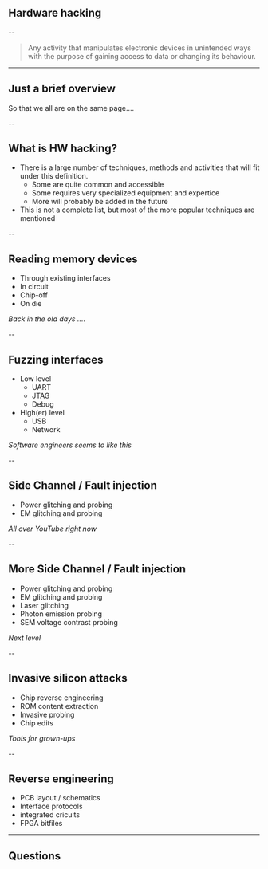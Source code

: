 ## Hardware hacking

--
>Any activity that manipulates electronic devices in unintended ways with the purpose of gaining access to data or changing its behaviour. <!-- .element: style="text-align: left;"> -->

---
## Just a brief overview
So that we all are on the same page....

--
## What is HW hacking?
- There is a large number of techniques, methods and activities that will fit under this definition. 
	- Some are quite common and accessible
	- Some requires very specialized equipment and expertice
	- More will probably be added in the future
- This is not a complete list, but most of the more popular techniques are mentioned

--
## Reading memory devices
- Through existing interfaces
- In circuit
- Chip-off
- On die

 _Back in the old days ...._

--
## Fuzzing interfaces
- Low level
	- UART
	- JTAG
	- Debug
- High(er) level
	- USB
	- Network

_Software engineers seems to like this_

--
## Side Channel / Fault injection
- Power glitching and probing
- EM glitching and probing

_All over YouTube right now_

--
## More Side Channel / Fault injection
- Power glitching and probing
- EM glitching and probing
- Laser glitching
- Photon emission probing
- SEM voltage contrast probing

_Next level_

--
## Invasive silicon attacks
- Chip reverse engineering
- ROM content extraction
- Invasive probing
- Chip edits

_Tools for grown-ups_

--
## Reverse engineering
- PCB layout / schematics
- Interface protocols
- integrated cricuits
- FPGA bitfiles

---
## Questions